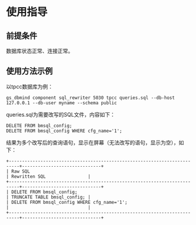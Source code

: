 # 使用指导<a name="ZH-CN_TOPIC_0000002259758168"></a>

## 前提条件<a name="zh-cn_topic_0000001714949153_section11307523175912"></a>

数据库状态正常、连接正常。

## 使用方法示例<a name="zh-cn_topic_0000001714949153_section12324135224"></a>

以tpcc数据库为例：

```
gs_dbmind component sql_rewriter 5030 tpcc queries.sql --db-host 127.0.0.1 --db-user myname --schema public
```

queries.sql为需要改写的SQL文件，内容如下：

```
DELETE FROM bmsql_config;
DELETE FROM bmsql_config WHERE cfg_name='1';
```

结果为多个改写后的查询语句，显示在屏幕（无法改写的语句，显示为空），如下：

```
+--------------------------------------------------------------------------+------------------------------+
| Raw SQL                                                                  | Rewritten SQL                |
+--------------------------------------------------------------------------+------------------------------+
| DELETE FROM bmsql_config;                                                | TRUNCATE TABLE bmsql_config; |
| DELETE FROM bmsql_config WHERE cfg_name='1';                             |                              |
+--------------------------------------------------------------------------+------------------------------+
```

